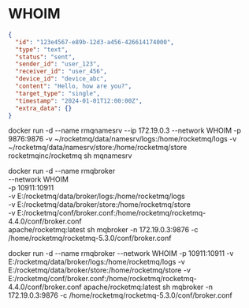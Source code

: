 # WHOIM

```json
{
  "id": "123e4567-e89b-12d3-a456-426614174000",
  "type": "text",
  "status": "sent",
  "sender_id": "user_123",
  "receiver_id": "user_456",
  "device_id": "device_abc",
  "content": "Hello, how are you?",
  "target_type": "single",
  "timestamp": "2024-01-01T12:00:00Z",
  "extra_data": {}
}
```

docker run -d --name rmqnamesrv --ip 172.19.0.3 --network WHOIM -p 9876:9876 -v ~/rocketmq/data/namesrv/logs:/home/rocketmq/logs -v ~/rocketmq/data/namesrv/store:/home/rocketmq/store rocketmqinc/rocketmq sh mqnamesrv


docker run -d --name rmqbroker \
--network WHOIM \
-p 10911:10911 \
-v E:/rocketmq/data/broker/logs:/home/rocketmq/logs \
-v E:/rocketmq/data/broker/store:/home/rocketmq/store \
-v E:/rocketmq/conf/broker.conf:/home/rocketmq/rocketmq-4.4.0/conf/broker.conf \
apache/rocketmq:latest sh mqbroker -n 172.19.0.3:9876 -c /home/rocketmq/rocketmq-5.3.0/conf/broker.conf

docker run -d --name rmqbroker --network WHOIM -p 10911:10911 -v E:/rocketmq/data/broker/logs:/home/rocketmq/logs -v E:/rocketmq/data/broker/store:/home/rocketmq/store -v E:/rocketmq/conf/broker.conf:/home/rocketmq/rocketmq-4.4.0/conf/broker.conf apache/rocketmq:latest sh mqbroker -n 172.19.0.3:9876 -c /home/rocketmq/rocketmq-5.3.0/conf/broker.conf